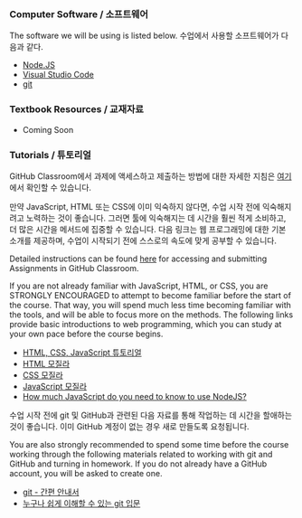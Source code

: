 ﻿<!-- hb-cpp/resources.md -->

### Computer Software / 소프트웨어

The software we will be using is listed below. 수업에서 사용할 소프트웨어가 다음과 같다.

- [Node.JS](https://nodejs.org/en/download/)
- [Visual Studio Code](https://code.visualstudio.com/download)
- [git](https://git-scm.com/downloads)

### Textbook Resources / 교재자료

- Coming Soon

### Tutorials / 튜토리얼

GitHub Classroom에서 과제에 액세스하고 제출하는 방법에 대한 자세한 지침은 [여기](https://ut-nodejs.github.io/instructions)에서 확인할 수 있습니다.

만약 JavaScript, HTML 또는 CSS에 이미 익숙하지 않다면, 수업 시작 전에 익숙해지려고 노력하는 것이 좋습니다. 그러면 툴에 익숙해지는 데 시간을 훨씬 적게 소비하고, 더 많은 시간을 메서드에 집중할 수 있습니다. 다음 링크는 웹 프로그래밍에 대한 기본 소개를 제공하며, 수업이 시작되기 전에 스스로의 속도에 맞게 공부할 수 있습니다.

Detailed instructions can be found [here](https://ut-nodejs.github.io/instructions) for accessing and submitting Assignments in GitHub Classroom.

If you are not already familiar with JavaScript, HTML, or CSS, you are STRONGLY ENCOURAGED to attempt to become familiar before the start of the course. That way, you will spend much less time becoming familiar with the tools, and will be able to focus more on the methods. The following links provide basic introductions to web programming, which you can study at your own pace before the course begins.

- [HTML, CSS, JavaScript 튜토리얼](https://heropy.blog/2019/04/24/html-css-starter/)
- [HTML 모질라](https://developer.mozilla.org/en-US/docs/Web/HTML/Element)
- [CSS 모질라](https://developer.mozilla.org/en-US/docs/Web/CSS/Reference)
- [JavaScript 모질라](https://developer.mozilla.org/en-US/docs/Web/JavaScript/Guide)
- [How much JavaScript do you need to know to use NodeJS?](https://nodejs.dev/en/learn/how-much-javascript-do-you-need-to-know-to-use-nodejs/)

수업 시작 전에 git 및 GitHub과 관련된 다음 자료를 통해 작업하는 데 시간을 할애하는 것이 좋습니다. 이미 GitHub 계정이 없는 경우 새로 만들도록 요청됩니다.

You are also strongly recommended to spend some time before the course working through the following materials related to working with git and GitHub and turning in homework. If you do not already have a GitHub account, you will be asked to create one.

- [git - 간편 안내서](https://up1.github.io/git-guide/index.ko.html)
- [누구나 쉽게 이해할 수 있는 git 입문](https://backlog.com/git-tutorial/kr/)
